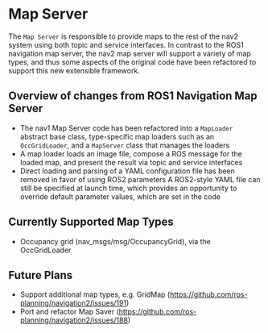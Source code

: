 # Map Server

The `Map Server` is responsible to provide maps to the rest of the nav2 system using 
both topic and service interfaces. In contrast to the ROS1 navigation map server, the nav2 map 
server will support a variety of map types, and thus some aspects of the original code have been 
refactored to support this new extensible framework.

## Overview of changes from ROS1 Navigation Map Server
- The nav1 Map Server code has been refactored into a `MapLoader` abstract base class, type-specific map loaders such as an `OccGridLoader`, and a `MapServer` class that manages the loaders
- A map loader loads an image file, compose a ROS message for the loaded map, and present the result via topic and service interfaces
- Direct loading and parsing of a YAML configuration file has been removed in favor of using ROS2 parameters
A ROS2-style YAML file can still be specified at launch time, which provides an opportunity to override default parameter values, which are set in the code

## Currently Supported Map Types
- Occupancy grid (nav_msgs/msg/OccupancyGrid), via the OccGridLoader

## Future Plans
- Support additional map types, e.g. GridMap (https://github.com/ros-planning/navigation2/issues/191)
- Port and refactor Map Saver (https://github.com/ros-planning/navigation2/issues/188)
